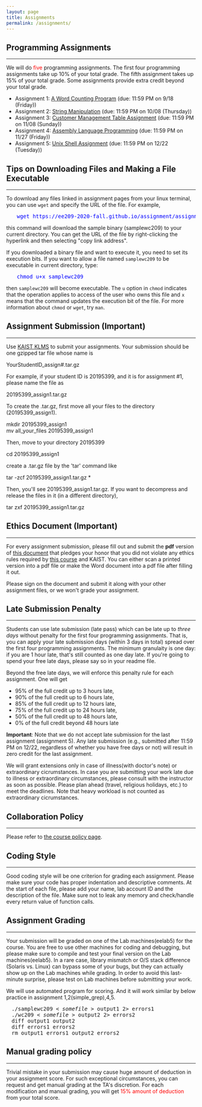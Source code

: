 ```yaml
---
layout: page
title: Assignments
permalink: /assignments/
---
```


<h2> Programming Assignments </h2>
<hr>

<p>
We will do <font color="#FF0000">five</font> programming
assignments. The first four programming assignments take up 10% of
your total grade. The fifth assignment takes up 15% of your total
grade. Some assignments provide extra credit beyond your total grade.
</p>

<ul>
<li> Assignment 1: <a href="../assignment/assignment1/wordcounting.html"> A Word Counting Program</a> (due: 11:59 PM on 9/18 (Friday)) </li>
<li> Assignment 2: <a href="../assignment/assignment2/stringfile.html"> String Manipulation</a>  (due: 11:59 PM on 10/08 (Thursday)) </li>
<li> Assignment 3: <a href="../assignment/assignment3/database.html"> Customer Management Table Assignment</a> (due: 11:59 PM on 11/08 (Sunday)) </li>
<li> Assignment 4: <a href="../assignment/assignment4/assembly.html"> Assembly Language Programming</a> (due: 11:59 PM on 11/27 (Friday)) </li>
<li> Assignment 5: <a href="../assignment/assignment5/assignment5.html">Unix Shell Assignment</a> (due: 11:59 PM on 12/22 (Tuesday)) </li>
</ul>


<h2> Tips on Downloading Files and Making a File Executable </h2>
<hr>

<!--font color="##FF0000"-->
<p>
To download any files linked in assignment pages from your linux terminal, you can use <code>wget</code> and specify the URL of the file. For example,
</p><pre style="margin-left:2em; color:blue">wget https://ee209-2020-fall.github.io/assignment/assignment1/samplewc209
</pre>
this command will download the sample binary (samplewc209) to your current directory. You can get the URL of the file by right-clicking the hyperlink and then selecting "copy link address".
<p>
If you downloaded a binary file and want to execute it, you need to set its execution bits. If you want to allow a file named <code>samplewc209</code> to be executable in current directory, type:
</p><pre style="margin-left:2em; color:blue">chmod u+x samplewc209
</pre>
then <code>samplewc209</code> will become
executable. The <code>u</code> option in <code>chmod</code> indicates
that the operation applies to access of the user who owns this file
and <code>x</code> means that the command updates the execution bit of
the file. For more information about <code>chmod</code>
or <code>wget</code>, try <code>man</code>.

<!--/font-->

<h2> Assignment Submission (Important) </h2>
<hr>

<p>
Use <a href="http://klms.kaist.ac.kr/">KAIST KLMS</a> to submit your
assignments. Your submission should be one gzipped tar file
whose name is

</p><p>
YourStudentID_assign#.tar.gz

</p><p>
For example, if your student ID is 20195399, and it is for assignment #1,
please name the file as

</p><p>
20195399_assign1.tar.gz

</p><p>
To create the .tar.gz, first move all your files to the directory (20195399_assign1).

</p><p>
mkdir 20195399_assign1 <br>
mv all_your_files 20195399_assign1<br>

</p><p>
Then, move to your directory 20195399

</p><p>
cd 20195399_assign1

</p><p>
create a .tar.gz file by the 'tar' command like

</p><p>
tar -zcf 20195399_assign1.tar.gz *

</p><p>
Then, you'll see  20195399_assign1.tar.gz. If you want to decompress and release the files in it (in a different directory),

</p><p>
tar zxf 20195399_assign1.tar.gz

</p><h2> Ethics Document (Important) </h2>
<hr>

<p>
For every assignment submission, please fill out and submit
the <b>pdf</b> version of <a href="../assignment/EthicsOath.docx">this
document</a> that pledges your honor that you did not violate any
ethics rules required by <a href="../policy">this course</a> and
KAIST.  You can either scan a printed version into a pdf file or make
the Word document into a pdf file after filling it out.

</p><p>
Please sign on the document and submit it along with your other
assignment files, or we won't grade your assignment.


</p><h2> Late Submission Penalty </h2>
<hr>

<p>
Students can use late submission (late pass) which can be late up
to <i>three days</i> without penalty for the first four programming
assignments. That is, you can apply your late submission days (within
3 days in total) spread over the first four programming
assignments. The minimum granulaity is one day: if you are 1 hour
late, that's still counted as one day late. If you're going to spend
your free late days, please say so in your readme file.

Beyond the free late days, we will enforce this penalty rule for each
assignment. One will get
</p><ul>
<li> 95% of the full credit up to 3 hours late,
</li><li> 90% of the full credit up to 6 hours late,
</li><li> 85% of the full credit up to 12 hours late,
</li><li> 75% of the full credit up to 24 hours late,
</li><li> 50% of the full credit up to 48 hours late,
</li><li>  0% of the full credit beyond 48 hours late
</li></ul>

<p> <b>Important</b>: Note that we do not accept late submission for the
last assignment (assignment 5). Any late submission (e.g., submitted after 11:59 PM on
12/22, regardless of whether you have free days or not) will result in
zero credit for the last assignment.

</p><p>We will grant extensions only in case of illness(with doctor's note)
or extraordinary cicrumstances. In case you are submitting your work
late due to illness or extraordinary circumstances, please consult
with the instructor as soon as possible. Please plan ahead (travel,
religious holidays, etc.) to meet the deadlines. Note that heavy
workload is not counted as extraordinary cicrumstances.


</p><h2> Collaboration Policy </h2>
<hr>

<p>
Please refer to <a href="../policy">the course policy page</a>.


</p><h2> Coding Style </h2>
<hr>

<p>
Good coding style will be one criterion for grading each
assignment. Please make sure your code has proper indentation and
descriptive comments. At the start of each file, please add your name,
lab account ID and the description of the file. Make sure not to leak
any memory and check/handle every return value of function calls.
</p>

<h2> Assignment Grading </h2>
<hr>

<p>
Your submission will be graded on one of the Lab machines(eelab5) for the
course.  You are free to use other machines for coding and debugging,
but please make sure to compile and test your final version on the Lab
machines(eelab5). In a rare case, library mismatch or O/S stack difference
(Solaris vs. Linux) can bypass some of your bugs, but they can
actually show up on the Lab machines while grading. In order to avoid
this last-minute surprise, please test on Lab machines before
submitting your work.
</p>
<p>We will use automated program for scoring. And it will work similar by below practice in assignment 1,2(simple_grep),4,5.</p>

<div class="ui message" style="margin-left:1em;"><pre>./samplewc209 &lt; <em>somefile</em> &gt; output1 2&gt; errors1
./wc209 &lt; <em>somefile</em> &gt; output2 2&gt; errors2
diff output1 output2
diff errors1 errors2
rm output1 errors1 output2 errors2</pre>
</div> 

<h2> Manual grading policy </h2>
<hr>

<p>
Trivial mistake in your submission may cause huge amount of deduction in your assignment score. For such exceptional circumstances, you can request and get manual grading at the TA's discretion. For each modification and manual grading, you will get <font color="#FF0000">15% amount of deduction</font> from your total score.
</p>

<script src="/vendor/moment.min.js"></script>
<script src="/vendor/ee209_assignment.js"></script>
